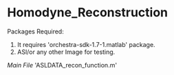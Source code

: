 # Homodyne_Reconstruction

Packages Required:
1. It requires 'orchestra-sdk-1.7-1.matlab' package.
2. ASl/or any other Image for testing.

*Main File*
'ASLDATA_recon_function.m'
